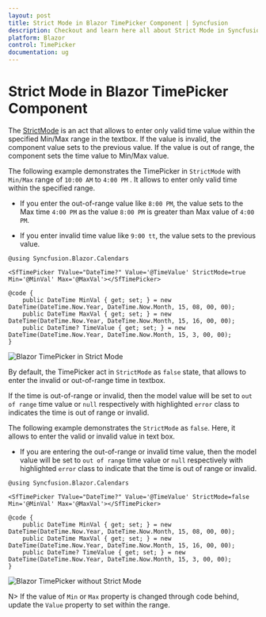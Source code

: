 ```yaml
---
layout: post
title: Strict Mode in Blazor TimePicker Component | Syncfusion
description: Checkout and learn here all about Strict Mode in Syncfusion Blazor TimePicker component and much more.
platform: Blazor
control: TimePicker
documentation: ug
---
```


# Strict Mode in Blazor TimePicker Component

The [StrictMode](https://help.syncfusion.com/cr/blazor/Syncfusion.Blazor~Syncfusion.Blazor.Calendars.SfTimePicker%601~StrictMode.html) is an act that allows to enter only valid time value within the specified Min/Max range in the textbox. If the value is invalid, the component value sets to the previous value. If the value is out of range, the component sets the time value to Min/Max value.

The following example demonstrates the TimePicker in `StrictMode` with `Min/Max` range of `10:00 AM` to `4:00 PM` . It allows to enter only valid time within the specified range.

* If you enter the out-of-range value like `8:00 PM`, the value sets to the Max time `4:00 PM` as the value `8:00 PM` is greater than Max value of `4:00 PM`.

* If you enter invalid time value like `9:00 tt`, the value sets to the previous value.

```cshtml
@using Syncfusion.Blazor.Calendars

<SfTimePicker TValue="DateTime?" Value='@TimeValue' StrictMode=true Min='@MinVal' Max='@MaxVal'></SfTimePicker>

@code {
    public DateTime MinVal { get; set; } = new DateTime(DateTime.Now.Year, DateTime.Now.Month, 15, 08, 00, 00);
    public DateTime MaxVal { get; set; } = new DateTime(DateTime.Now.Year, DateTime.Now.Month, 15, 16, 00, 00);
    public DateTime? TimeValue { get; set; } = new DateTime(DateTime.Now.Year, DateTime.Now.Month, 15, 3, 00, 00);
}
```

![Blazor TimePicker in Strict Mode](./images/blazor-timepicker-strict-mode.png)

By default, the TimePicker act in `StrictMode` as `false` state, that allows to enter the invalid or out-of-range time in textbox.

If the time is out-of-range or invalid, then the model value will be set to `out of range` time value or `null` respectively with highlighted `error` class to indicates the time is out of range or invalid.

The following example demonstrates the `StrictMode` as `false`. Here, it allows to enter the valid or invalid value in text box.

* If you are entering the out-of-range or invalid time value, then the model value will be set to `out of range` time value or `null` respectively with highlighted `error` class to indicate that the time is out of range or invalid.

```cshtml
@using Syncfusion.Blazor.Calendars

<SfTimePicker TValue="DateTime?" Value='@TimeValue' StrictMode=false Min='@MinVal' Max='@MaxVal'></SfTimePicker>

@code {
    public DateTime MinVal { get; set; } = new DateTime(DateTime.Now.Year, DateTime.Now.Month, 15, 08, 00, 00);
    public DateTime MaxVal { get; set; } = new DateTime(DateTime.Now.Year, DateTime.Now.Month, 15, 16, 00, 00);
    public DateTime? TimeValue { get; set; } = new DateTime(DateTime.Now.Year, DateTime.Now.Month, 15, 3, 00, 00);
}
```

![Blazor TimePicker without Strict Mode](./images/blazor-timepicker-without-strict-mode.png)

N> If the value of `Min` or `Max` property is changed through code behind, update the `Value` property to set within the range.